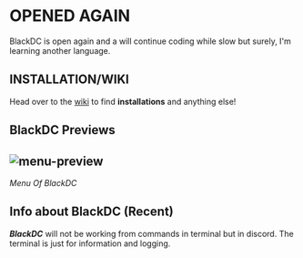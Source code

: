 # OPENED AGAIN 
BlackDC is open again and a will continue coding while slow but surely, I'm learning another language.

## INSTALLATION/WIKI
Head over to the [wiki](https://github.com/DrkTheDon/BlackDC/wiki) to find **installations** and anything else! 

## BlackDC Previews
![menu-preview](https://user-images.githubusercontent.com/74876947/156923538-699916ed-c902-4544-b066-362d4afb9489.png)
----------------------------------------------------------------------------------------------------------------------
*Menu Of BlackDC*

## Info about BlackDC (Recent)
***BlackDC*** will not be working from commands in terminal but in discord. The terminal is just for information and logging.
